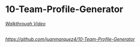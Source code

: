 # 10-Team-Profile-Generator

###### [Walkthrough Video](https://drive.google.com/file/d/13mUNXAhjkq_b9p8p7KwLcaxYMZjjIa_e/view)

###### https://github.com/juanmarquez4/10-Team-Profile-Generator
